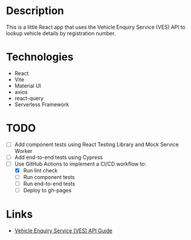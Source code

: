 # Description

This is a little React app that uses the Vehicle Enquiry Service (VES) API to lookup vehicle details by registration number.

# Technologies

* React
* Vite
* Material UI
* axios
* react-query
* Serverless Framework

# TODO

* [ ] Add component tests using React Testing Library and Mock Service Worker
* [ ] Add end-to-end tests using Cypress
* [ ] Use GitHub Actions to implement a CI/CD workflow to:
    * [x] Run lint check
    * [ ] Run component tests
    * [ ] Run end-to-end tests
    * [ ] Deploy to gh-pages

# Links

* [Vehicle Enquiry Service (VES) API Guide](https://developer-portal.driver-vehicle-licensing.api.gov.uk/apis/vehicle-enquiry-service/vehicle-enquiry-service-description.html#vehicle-enquiry-service-ves-api-guide)
